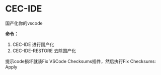 # CEC-IDE

国产化你的vscode

**命令：**
1. CEC-IDE 进行国产化
2. CEC-IDE-RESTORE 去除国产化

提示code损坏就装Fix VSCode Checksums插件，然后执行Fix Checksums: Apply
